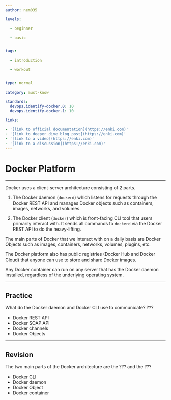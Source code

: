 ```yaml
---
author: nem035

levels:

  - beginner

  - basic


tags:

  - introduction

  - workout


type: normal

category: must-know

standards:
  devops.identify-docker.0: 10
  devops.identify-docker.1: 10

links:

- '[link to official documentation](https://enki.com)'
- '[link to deeper dive blog post](https://enki.com)'
- '[link to a video](https://enki.com)'
- '[link to a discussion](https://enki.com)'
---
```

# Docker Platform
---

Docker uses a client-server architecture consisting of 2 parts.

1. The Docker daemon (`dockerd`) which listens for requests through the Docker REST API and manages Docker objects such as containers, images, networks, and volumes.

2. The Docker client (`docker`) which is front-facing CLI tool that users primarily interact with. It sends all commands to `dockerd` via the Docker REST API to do the heavy-lifting.

The main parts of Docker that we interact with on a daily basis are Docker Objects such as images, containers, networks, volumes, plugins, etc.

The Docker platform also has public registries (Docker Hub and Docker Cloud) that anyone can use to store and share Docker images.

Any Docker container can run on any server that has the Docker daemon installed, regardless of the underlying operating system.


---
## Practice

What do the Docker daemon and Docker CLI use to communicate? ???

* Docker REST API
* Docker SOAP API
* Docker channels
* Docker Objects

---
## Revision

The two main parts of the Docker architecture are the ??? and the ???

* Docker CLI
* Docker daemon
* Docker Object
* Docker container
